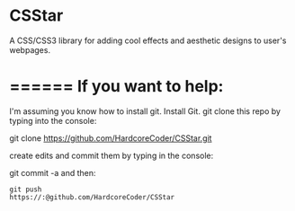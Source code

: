 CSStar
======

A CSS/CSS3 library for adding cool effects and aesthetic designs to user's webpages.

======
If you want to help:
======

I'm assuming you know how to install git.
Install Git.
git clone this repo by typing into the console:

git clone https://github.com/HardcoreCoder/CSStar.git

create edits and commit them by typing in the console:

git commit -a and then:

<code>git push https://<Your Username>:<Your Password>@github.com/HardcoreCoder/CSStar<code>